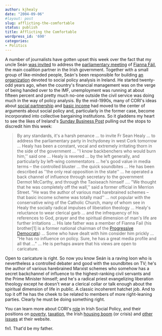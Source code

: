 ```yaml
---
author: kjhealy
date: "2004-09-06"
#layout: post
slug: afflicting-the-comfortable
status: publish
title: Afflicting the Comfortable
wordpress_id: '690'
categories:
- Politics
---
```


A number of journalists have gotten upset this week over the fact that my uncle Seán [was invited](http://home.eircom.net/content/unison/national/3873334?view=Eircomnet) to address the [parliamentary meeting](http://212.2.162.45/news/story.asp?j=95850800&p=9585y38x&n=95851409) of [Fianna Fáil](http://www.fiannafail.ie/), the main coalition partner in the Irish government. Together with a small group of like-minded people, Seán's been responsible for building [an organization](http://www.cori.ie/justice/index.htm) devoted to social policy analysis in Ireland. He started twenty-odd years ago, when the country's financial management was on the verge of being handed over to the IMF, unemployment was running at about fifteen percent and pretty much no-one outside the civil service was doing much in the way of policy analysis. By the mid-1990s, many of CORI's ideas about [social partnership](http://www.cori.ie/justice/soc_partner/index.htm) and [basic income](http://www.cori.ie/justice/basic_income/index.htm) had moved to the center of arguments about social policy and, particularly in the former case, become incorporated into collective bargaining institutions. So it gladdens my heart to see the likes of Ireland's [Sunday Business Post](http://www.sbpost.ie/web/DocumentView/did-394778113-pageUrl--2FThe-Newspaper-2FSundays-Paper.asp) pulling out the stops to discredit him this week:

> By any standards, it's a harsh penance … to invite Fr Sean Healy … to address the parliamentary party in Inchydoney in west Cork tomorrow … Healy has been a constant, vocal and extremely irritating thorn in the side of the government … ''I know backbenchers who would burn him,'' said one … Healy is revered … by the left generally, and particularly by left-wing commentators … he's good value in media terms – the controlled bluster … the quick soundbites … He has been described as ''the only real opposition in the state'' ... he operated a back channel of influence through secretary to the government Dermot McCarthy, and through the Taoiseach himself …. "We thought that he was completely off the wall,'' said a former official in Merrion Street. "He was the author of various mad harebrained schemes – that basic income scheme was totally mad'' ... not popular with the conservative wing of the Catholic Church, many of whom see in Healy the socially radical impulses of liberation theology … Healy's reluctance to wear clerical garb … and the infrequency of his references to God, prayer and the spiritual dimension of man's life are further irritations … His late father was a member of Fianna Fail (his brother[1] is a former national chairman of the [Progressive Democrats](http://www.progressivedemocrats.ie/)) ... Some who have dealt with him consider him prickly … "He has no influence on policy. Sure, he has a great media profile and all that …" ... He is perhaps aware that his views are open to caricature.

Open to caricature is right. So now you know Seán is a raving loon who is nevertheless a controlled debater and good with the soundbites on TV; he's the author of various harebrained Marxist schemes who somehow has a secret backchannel of influence to the highest-ranking civil servants and the Prime Minister himself; and he's a radical priest evangelizing liberation theology except he doesn't wear a clerical collar or talk enough about the spiritual dimension of life in public. A classic incoherent hatchet job. And to top it off he has the cheek to be related to members of more right-leaning parties. Clearly he must be doing something right.

You can learn more about CORI's [role](http://www.cori.ie/justice/about/role_policy.htm) in Irish Social Policy, and their positions on [poverty](http://www.cori.ie/justice/publications/briefing/poverty/index.htm), [taxation](http://www.cori.ie/justice/publications/briefing/poverty/index.htm), the Irish [housing boom](http://www.cori.ie/justice/publications/briefing/housing_accomm_policy04/index.htm) (or crisis) and [other issues](http://www.cori.ie/justice/publications/ansoecrev/ase_review03.pdf) at their website.

fn1. That'd be my father.
